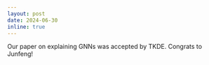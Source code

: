 ```yaml
---
layout: post
date: 2024-06-30
inline: true
---
```

Our paper on explaining GNNs was accepted by TKDE. Congrats to Junfeng!